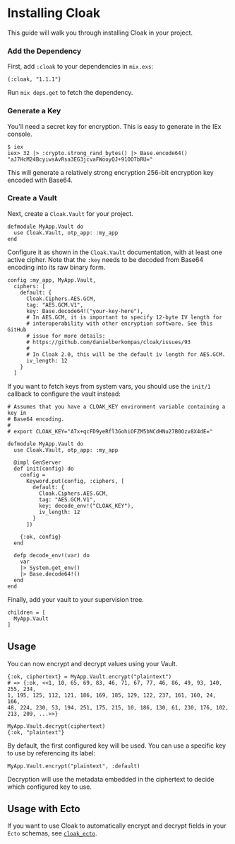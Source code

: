 # Installing Cloak

This guide will walk you through installing Cloak in your project.

### Add the Dependency

First, add `:cloak` to your dependencies in `mix.exs`:

    {:cloak, "1.1.1"}

Run `mix deps.get` to fetch the dependency.

### Generate a Key

You'll need a secret key for encryption. This is easy to generate in the
IEx console.

    $ iex
    iex> 32 |> :crypto.strong_rand_bytes() |> Base.encode64()
    "aJ7HcM24BcyiwsAvRsa3EG3jcvaFWooyQJ+91OO7bRU="

This will generate a relatively strong encryption 256-bit encryption
key encoded with Base64.

### Create a Vault

Next, create a `Cloak.Vault` for your project.

    defmodule MyApp.Vault do
      use Cloak.Vault, otp_app: :my_app
    end

Configure it as shown in the `Cloak.Vault` documentation, with at least one
active cipher. Note that the `:key` needs to be decoded from Base64 encoding into
its raw binary form.

    config :my_app, MyApp.Vault,
      ciphers: [
        default: {
          Cloak.Ciphers.AES.GCM, 
          tag: "AES.GCM.V1", 
          key: Base.decode64!("your-key-here"),
          # In AES.GCM, it is important to specify 12-byte IV length for
          # interoperability with other encryption software. See this GitHub
          # issue for more details:
          # https://github.com/danielberkompas/cloak/issues/93
          # 
          # In Cloak 2.0, this will be the default iv length for AES.GCM.
          iv_length: 12
        }
      ]

If you want to fetch keys from system vars, you should use the `init/1` callback
to configure the vault instead:

    # Assumes that you have a CLOAK_KEY environment variable containing a key in
    # Base64 encoding.
    #
    # export CLOAK_KEY="A7x+qcFD9yeRfl3GohiOFZM5bNCdHNu27B0Ozv8X4dE="

    defmodule MyApp.Vault do
      use Cloak.Vault, otp_app: :my_app

      @impl GenServer
      def init(config) do
        config =
          Keyword.put(config, :ciphers, [
            default: {
              Cloak.Ciphers.AES.GCM, 
              tag: "AES.GCM.V1", 
              key: decode_env!("CLOAK_KEY"),
              iv_length: 12
            }
          ])

        {:ok, config}
      end

      defp decode_env!(var) do
        var
        |> System.get_env()
        |> Base.decode64!()
      end
    end

Finally, add your vault to your supervision tree.

    children = [
      MyApp.Vault
    ]

## Usage

You can now encrypt and decrypt values using your Vault.

    {:ok, ciphertext} = MyApp.Vault.encrypt("plaintext") 
    # => {:ok, <<1, 10, 65, 69, 83, 46, 71, 67, 77, 46, 86, 49, 93, 140, 255, 234,
    1, 195, 125, 112, 121, 186, 169, 185, 129, 122, 237, 161, 160, 24, 166,
    48, 224, 230, 53, 194, 251, 175, 215, 10, 186, 130, 61, 230, 176, 102,
    213, 209, ...>>}

    MyApp.Vault.decrypt(ciphertext)
    {:ok, "plaintext"}

By default, the first configured key will be used. You can use a specific key
to use by referencing its label:

    MyApp.Vault.encrypt("plaintext", :default)

Decryption will use the metadata embedded in the ciphertext to decide which
configured key to use.

## Usage with Ecto

If you want to use Cloak to automatically encrypt and decrypt fields in your
`Ecto` schemas, see [`cloak_ecto`](https://hex.pm/packages/cloak_ecto).